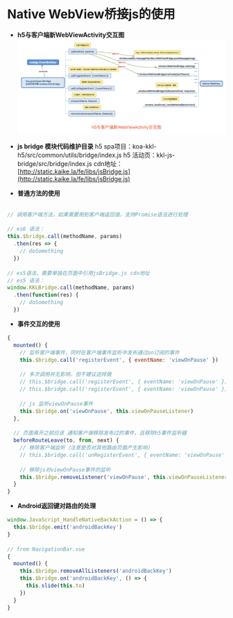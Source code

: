# Native WebView桥接js的使用
- **h5与客户端新WebViewActivity交互图**
![avatar](../asserts/interaction.png)

- **js bridge 模块代码维护目录**
h5 spa项目：koa-kkl-h5/src/common/utils/bridge/index.js
h5 活动页：kkl-js-bridge/src/bridge/index.js
cdn地址：[http://static.kaike.la/fe/libs/jsBridge.js](http://static.kaike.la/fe/libs/jsBridge.js)

- **普通方法的使用**
```javascript

// 调用客户端方法，如果需要用到客户端返回值，支持Promise语法进行处理

// es6 语法：
this.$bridge.call(methodName, params)
  .then(res => {
    // doSomething
  })

// es5语法，需要单独在页面中引用jsBridge.js cdn地址
// es5 语法：
window.KKLBridge.call(methodName, params)
  .then(function(res) {
    // doSomething
  })
```

- **事件交互的使用**
```javascript
{
  mounted() {
    // 监听客户端事件，同时在客户端事件监听中发布通过on订阅的事件
    this.$bridge.call('registerEvent', { eventName: 'viewOnPause' })

    // 多次调用并无影响，但不建议这样做
    // this.$bridge.call('registerEvent', { eventName: 'viewOnPause' })
    // this.$bridge.call('registerEvent', { eventName: 'viewOnPause' })

    // js 监听viewOnPause事件
    this.$bridge.on('viewOnPause', this.viewOnPauseListener)
  },

  // 页面离开之前应该 通知客户端移除发布过的事件，且移除h5事件监听器
  beforeRouteLeave(to, from, next) {
    // 移除客户端监听（注意是否对其他路由页面产生影响）
    // this.$bridge.call('unRegisterEvent', { eventName: 'viewOnPause' })

    // 移除js对viewOnPause事件的监听
    this.$bridge.removeListener('viewOnPause', this.viewOnPauseListener)
  }
}
```

- **Android返回键对路由的处理**
```javascript
window.JavaScript_HandleNativeBackAction = () => {
  this.$bridge.emit('androidBackKey')
}

// from NavigationBar.vue
{
  mounted() {
    this.$bridge.removeAllListeners('androidBackKey')
    this.$bridge.on('androidBackKey', () => {
      this.slide(this.to)
    })
  }
}
```

